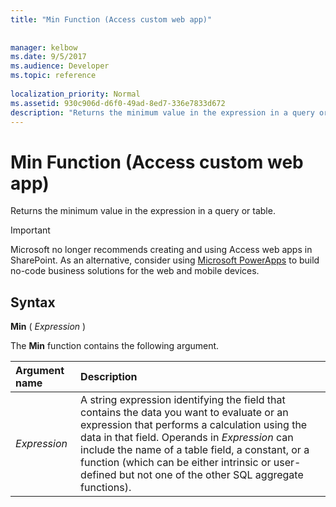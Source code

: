 ```yaml
---
title: "Min Function (Access custom web app)"
 
 
manager: kelbow
ms.date: 9/5/2017
ms.audience: Developer
ms.topic: reference
  
localization_priority: Normal
ms.assetid: 930c906d-d6f0-49ad-8ed7-336e7833d672
description: "Returns the minimum value in the expression in a query or table."
---
```


# Min Function (Access custom web app)

Returns the minimum value in the expression in a query or table.
  
> [!IMPORTANT]
> Microsoft no longer recommends creating and using Access web apps in SharePoint. As an alternative, consider using [Microsoft PowerApps](https://powerapps.microsoft.com/en-us/) to build no-code business solutions for the web and mobile devices. 
  
## Syntax

 **Min** (  *Expression*  ) 
  
The **Min** function contains the following argument. 
  
|**Argument name**|**Description**|
|:-----|:-----|
| *Expression*  <br/> |A string expression identifying the field that contains the data you want to evaluate or an expression that performs a calculation using the data in that field. Operands in  *Expression*  can include the name of a table field, a constant, or a function (which can be either intrinsic or user-defined but not one of the other SQL aggregate functions).  <br/> |
   

